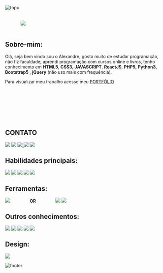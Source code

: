 ![topo](https://user-images.githubusercontent.com/102924541/171690228-a409e4d8-4cac-4282-81ea-7201bd8a57d1.svg)



<img style="padding:20px 50px;" src="https://readme-typing-svg.herokuapp.com?color=7B80FF&center=true&vCenter=true&lines=Olá+meu+nome+é+Alexandre;+tenho+22+anos;estudo+desenvolvimento+WEB"/>


 ## Sobre-mim:
<p>Olá, seja bem vindo sou o Alexandre, gosto muito de estudar programação, não fiz faculdade, aprendi programação com cursos online e livros, tenho conhecimento em <b>HTML5</b>, <b>CSS3</b>, <b>JAVASCRIPT</b>, <b>ReactJS</b>, <b>PHP5</b>, <b>Python3</b>, <b>Bootstrap5</b> , <b>jQuery</b> (não uso mais com frequência).</p
 
 Para visualizar meu trabalho acesse meu <a href="https://alexandrelimazz.netlify.app/" target="_blank">PORTFÓLIO</a>

 <br/>
 <br/>
 <br/>
<!-- <div>
  <a href="https://github.com/AlexandreZz">
  <img height="180em" src="https://github-readme-stats.vercel.app/api?username=AlexandreZz&show_icons=true&theme=radical&include_all_commits=true&count_private=true"/>
  <img height="180em" src="https://github-readme-stats.vercel.app/api/top-langs/?username=AlexandreZz&layout=compact&langs_count=7&theme=radical"/>
</div> -->
  <br/>
  <br/>
  <br/>

  <div>
    <h2>CONTATO</h2>
    <a href="https://www.instagram.com/alexandrev_v/" target="_blank"><img src="https://img.shields.io/badge/-Instagram-%23E4405F?style=for-the-badge&logo=instagram&logoColor=white" target="_blank"></a>
    <a href="mailto:alexandredesenvolvedor5k@gmail.com"><img src="https://img.shields.io/badge/Gmail-D14836?style=for-the-badge&logo=gmail&logoColor=white" target="_blank"></a>
    <a href="https://www.facebook.com/Alexandre.limaa2" target="__blank"> <img src="https://img.shields.io/badge/facebook-rgb(24,%20119,%20242)?style=for-the-badge&logo=facebook&logoColor=white" target="__blank"/> </a>
    <a href="https://www.linkedin.com/in/alexandre-lima-0aba26236" target="_blank"><img src="https://img.shields.io/badge/-LinkedIn-%230077B5?style=for-the-badge&logo=linkedin&logoColor=white" target="_blank"></a>
 <a href="https://alexandrelimazz.netlify.app/" target="_blank"><img src="https://img.shields.io/badge/-PORTF%C3%93LIO-rgb(100,123,255)?style=for-the-badge&&logoColor=white"/></a>
</div>
  
 ## Habilidades principais:
<a> <img src="https://img.shields.io/badge/-HTML5-rgb(228,%2077,%2038)?style=for-the-badge&logo=html5&logoColor=white"/> </a>
<a><img src="https://img.shields.io/badge/-CSS3-rgb(61,%20143,%20198)?style=for-the-badge&logo=css3&logoColor=white" /> </a>
<a><img src="https://img.shields.io/badge/-javascript-rgb(240,%20219,%2079)?style=for-the-badge&logo=javascript&logoColor=rgb(100,123,255)" /> </a>
<a><img src="https://img.shields.io/badge/-jquery-rgb(61,%20143,%20198)?style=for-the-badge&logo=jquery&logoColor=white" /> </a>
<a> <img src="https://img.shields.io/badge/-React-rgb(14,6,41)?style=for-the-badge&logo=react&logoColor=white%22"/> </a>
  
## Ferramentas:
 
<a> <img src="https://img.shields.io/badge/-sublime%20text%203-rgb(219,%20137,%2015)?style=for-the-badge&logo=sublime-text&logoColor=white"/> </a>
<b style="margin:0 30px;">         OR          </b> 
<a> <img src="https://img.shields.io/badge/-Visual%20Studio%20Code-rgb(48,%20130,%20185)?style=for-the-badge&logo=Visual%20Studio%20Code&logoColor=white" /> </a>
<a> <img src="https://img.shields.io/badge/-xampp-rgb(251,%20122,%2036)?style=for-the-badge&logo=xampp&logoColor=white" /> </a>
  
 
 ## Outros conhecimentos:
  <a> <img src="https://img.shields.io/badge/-Bootstrap-rgb(130,%2016,%20245)?style=for-the-badge&logo=bootstrap&logoColor=white"/> </a>
  <a> <img src="https://img.shields.io/badge/-python-rgb(42,%20122,%20172)?style=for-the-badge&logo=python&logoColor=white"/> </a>
  <a> <img src="https://img.shields.io/badge/-Git-rgb(49,%2049,%2049)?style=for-the-badge&logo=git&logoColor=white" /> </a>
  <a> <img src="https://img.shields.io/badge/-php-rgb(19,%2021,%2054)?style=for-the-badge&logo=php&logoColor=whit"/> </a>
  <a> <img src="https://img.shields.io/badge/-firebase-rgb(247,%20197,%2042)?style=for-the-badge&logo=firebase&logoColor=white"/> </a>
 
 ## Design:
 <a> <img src="https://img.shields.io/badge/-figma-rgb(100,123,255)?style=for-the-badge&logo=figma&logoColor=white"/> </a>
 
  
![footer](https://user-images.githubusercontent.com/102924541/171688595-5d6ed213-8ee9-4758-9180-9ad6506cadfb.svg)


